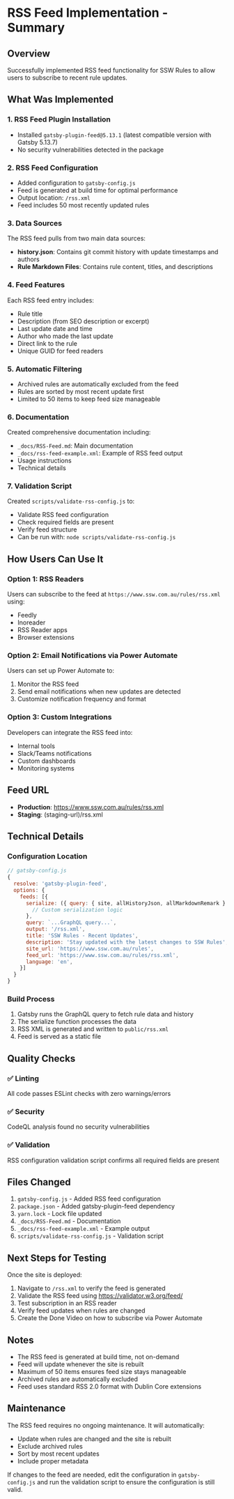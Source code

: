 # RSS Feed Implementation - Summary

## Overview
Successfully implemented RSS feed functionality for SSW Rules to allow users to subscribe to recent rule updates.

## What Was Implemented

### 1. RSS Feed Plugin Installation
- Installed `gatsby-plugin-feed@5.13.1` (latest compatible version with Gatsby 5.13.7)
- No security vulnerabilities detected in the package

### 2. RSS Feed Configuration
- Added configuration to `gatsby-config.js`
- Feed is generated at build time for optimal performance
- Output location: `/rss.xml`
- Feed includes 50 most recently updated rules

### 3. Data Sources
The RSS feed pulls from two main data sources:
- **history.json**: Contains git commit history with update timestamps and authors
- **Rule Markdown Files**: Contains rule content, titles, and descriptions

### 4. Feed Features
Each RSS feed entry includes:
- Rule title
- Description (from SEO description or excerpt)
- Last update date and time
- Author who made the last update
- Direct link to the rule
- Unique GUID for feed readers

### 5. Automatic Filtering
- Archived rules are automatically excluded from the feed
- Rules are sorted by most recent update first
- Limited to 50 items to keep feed size manageable

### 6. Documentation
Created comprehensive documentation including:
- `_docs/RSS-Feed.md`: Main documentation
- `_docs/rss-feed-example.xml`: Example of RSS feed output
- Usage instructions
- Technical details

### 7. Validation Script
Created `scripts/validate-rss-config.js` to:
- Validate RSS feed configuration
- Check required fields are present
- Verify feed structure
- Can be run with: `node scripts/validate-rss-config.js`

## How Users Can Use It

### Option 1: RSS Readers
Users can subscribe to the feed at `https://www.ssw.com.au/rules/rss.xml` using:
- Feedly
- Inoreader
- RSS Reader apps
- Browser extensions

### Option 2: Email Notifications via Power Automate
Users can set up Power Automate to:
1. Monitor the RSS feed
2. Send email notifications when new updates are detected
3. Customize notification frequency and format

### Option 3: Custom Integrations
Developers can integrate the RSS feed into:
- Internal tools
- Slack/Teams notifications
- Custom dashboards
- Monitoring systems

## Feed URL
- **Production**: https://www.ssw.com.au/rules/rss.xml
- **Staging**: (staging-url)/rss.xml

## Technical Details

### Configuration Location
```javascript
// gatsby-config.js
{
  resolve: 'gatsby-plugin-feed',
  options: {
    feeds: [{
      serialize: ({ query: { site, allHistoryJson, allMarkdownRemark } }) => {
        // Custom serialization logic
      },
      query: `...GraphQL query...`,
      output: '/rss.xml',
      title: 'SSW Rules - Recent Updates',
      description: 'Stay updated with the latest changes to SSW Rules',
      site_url: 'https://www.ssw.com.au/rules',
      feed_url: 'https://www.ssw.com.au/rules/rss.xml',
      language: 'en',
    }]
  }
}
```

### Build Process
1. Gatsby runs the GraphQL query to fetch rule data and history
2. The serialize function processes the data
3. RSS XML is generated and written to `public/rss.xml`
4. Feed is served as a static file

## Quality Checks

### ✅ Linting
All code passes ESLint checks with zero warnings/errors

### ✅ Security
CodeQL analysis found no security vulnerabilities

### ✅ Validation
RSS configuration validation script confirms all required fields are present

## Files Changed
1. `gatsby-config.js` - Added RSS feed configuration
2. `package.json` - Added gatsby-plugin-feed dependency
3. `yarn.lock` - Lock file updated
4. `_docs/RSS-Feed.md` - Documentation
5. `_docs/rss-feed-example.xml` - Example output
6. `scripts/validate-rss-config.js` - Validation script

## Next Steps for Testing
Once the site is deployed:
1. Navigate to `/rss.xml` to verify the feed is generated
2. Validate the RSS feed using https://validator.w3.org/feed/
3. Test subscription in an RSS reader
4. Verify feed updates when rules are changed
5. Create the Done Video on how to subscribe via Power Automate

## Notes
- The RSS feed is generated at build time, not on-demand
- Feed will update whenever the site is rebuilt
- Maximum of 50 items ensures feed size stays manageable
- Archived rules are automatically excluded
- Feed uses standard RSS 2.0 format with Dublin Core extensions

## Maintenance
The RSS feed requires no ongoing maintenance. It will automatically:
- Update when rules are changed and the site is rebuilt
- Exclude archived rules
- Sort by most recent updates
- Include proper metadata

If changes to the feed are needed, edit the configuration in `gatsby-config.js` and run the validation script to ensure the configuration is still valid.
